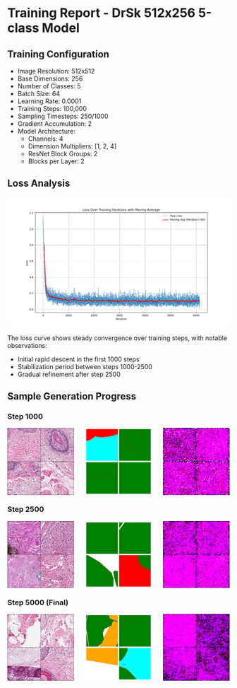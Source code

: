 # Training Report - DrSk 512x256 5-class Model

## Training Configuration

- Image Resolution: 512x512
- Base Dimensions: 256
- Number of Classes: 5
- Batch Size: 64
- Learning Rate: 0.0001
- Training Steps: 100,000
- Sampling Timesteps: 250/1000
- Gradient Accumulation: 2
- Model Architecture:
  - Channels: 4
  - Dimension Multipliers: [1, 2, 4]
  - ResNet Block Groups: 2
  - Blocks per Layer: 2

## Loss Analysis
![Training Loss Plot](loss_plot_drsk_512x256_5class_20240119_1118.png)

The loss curve shows steady convergence over training steps, with notable observations:
- Initial rapid descent in the first 1000 steps
- Stabilization period between steps 1000-2500
- Gradual refinement after step 2500

## Sample Generation Progress

### Step 1000
<div style="display: flex; justify-content: space-between;">
    <img src="../logs/drsk_512x256_5class_20240119_1118/images-10.png" width="30%">
    <img src="../logs/drsk_512x256_5class_20240119_1118/masks-10.png" width="30%">
    <img src="../logs/drsk_512x256_5class_20240119_1118/sample-10.png" width="30%">
</div>

### Step 2500
<div style="display: flex; justify-content: space-between;">
    <img src="../logs/drsk_512x256_5class_20240119_1118/images-25.png" width="30%">
    <img src="../logs/drsk_512x256_5class_20240119_1118/masks-25.png" width="30%">
    <img src="../logs/drsk_512x256_5class_20240119_1118/sample-25.png" width="30%">
</div>

### Step 5000 (Final)
<div style="display: flex; justify-content: space-between;">
    <img src="../logs/drsk_512x256_5class_20240119_1118/images-50.png" width="30%">
    <img src="../logs/drsk_512x256_5class_20240119_1118/masks-50.png" width="30%">
    <img src="../logs/drsk_512x256_5class_20240119_1118/sample-50.png" width="30%">
</div>

